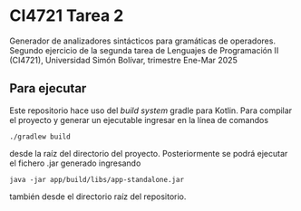 # CI4721 Tarea 2

Generador de analizadores sintácticos para gramáticas de operadores. Segundo ejercicio de la segunda
tarea de Lenguajes de Programación II (CI4721), Universidad Simón Bolívar, trimestre Ene-Mar 2025

## Para ejecutar

Este repositorio hace uso del *build system* gradle para Kotlin. Para compilar el proyecto y generar un ejecutable 
ingresar en la línea de comandos

```
./gradlew build
```
desde la raíz del directorio del proyecto. Posteriormente se podrá ejecutar el fichero .jar generado ingresando

```
java -jar app/build/libs/app-standalone.jar
```

también desde el directorio raíz del repositorio.   

